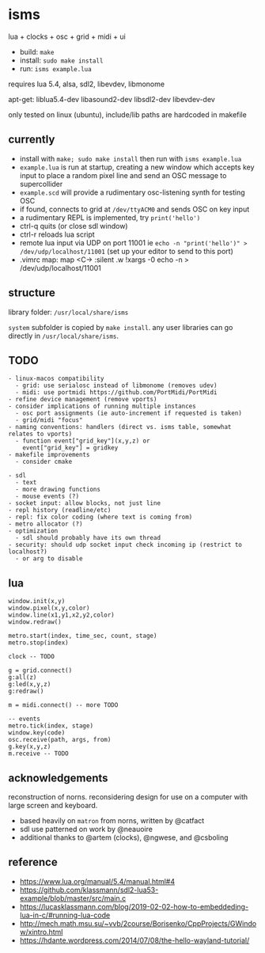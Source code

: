 # isms

lua + clocks + osc + grid + midi + ui

- build: `make`
- install: `sudo make install`
- run: `isms example.lua`

requires lua 5.4, alsa, sdl2, libevdev, libmonome

apt-get: liblua5.4-dev libasound2-dev libsdl2-dev libevdev-dev

only tested on linux (ubuntu), include/lib paths are hardcoded in makefile


## currently

- install with `make; sudo make install` then run with `isms example.lua` 
- `example.lua` is run at startup, creating a new window which accepts key input to place a random pixel line and send an OSC message to supercollider
- `example.scd` will provide a rudimentary osc-listening synth for testing OSC
- if found, connects to grid at `/dev/ttyACM0` and sends OSC on key input
- a rudimentary REPL is implemented, try `print('hello')`
- ctrl-q quits (or close sdl window)
- ctrl-r reloads lua script
- remote lua input via UDP on port 11001 ie `echo -n "print('hello')" > /dev/udp/localhost/11001` (set up your editor to send to this port)
- .vimrc map:
  map <C-\> :silent .w !xargs -0 echo -n > /dev/udp/localhost/11001<CR>


## structure

library folder: `/usr/local/share/isms`

`system` subfolder is copied by `make install`. any user libraries can go directly in `/usr/local/share/isms`.


## TODO
```
- linux-macos compatibility
  - grid: use serialosc instead of libmonome (removes udev)
  - midi: use portmidi https://github.com/PortMidi/PortMidi
- refine device management (remove vports)
- consider implications of running multiple instances
  - osc port assignments (ie auto-increment if requested is taken)
  - grid/midi "focus"
- naming conventions: handlers (direct vs. isms table, somewhat relates to vports)
  - function event["grid_key"](x,y,z) or
    event["grid_key"] = gridkey
- makefile improvements
  - consider cmake

- sdl
  - text
  - more drawing functions
  - mouse events (?)
- socket input: allow blocks, not just line
- repl history (readline/etc)
- repl: fix color coding (where text is coming from)
- metro allocator (?)
- optimization
  - sdl should probably have its own thread
- security: should udp socket input check incoming ip (restrict to localhost?)
  - or arg to disable
```


## lua

```
window.init(x,y)
window.pixel(x,y,color)
window.line(x1,y1,x2,y2,color)
window.redraw()

metro.start(index, time_sec, count, stage)
metro.stop(index)

clock -- TODO

g = grid.connect()
g:all(z)
g:led(x,y,z)
g:redraw()

m = midi.connect() -- more TODO

-- events
metro.tick(index, stage)
window.key(code)
osc.receive(path, args, from)
g.key(x,y,z)
m.receive -- TODO
```


## acknowledgements

reconstruction of norns. reconsidering design for use on a computer with large screen and keyboard.

- based heavily on `matron` from norns, written by @catfact
- sdl use patterned on work by @neauoire
- additional thanks to @artem (clocks), @ngwese, and @csboling


## reference

- https://www.lua.org/manual/5.4/manual.html#4
- https://github.com/klassmann/sdl2-lua53-example/blob/master/src/main.c
- https://lucasklassmann.com/blog/2019-02-02-how-to-embeddeding-lua-in-c/#running-lua-code
- http://mech.math.msu.su/~vvb/2course/Borisenko/CppProjects/GWindow/xintro.html
- https://hdante.wordpress.com/2014/07/08/the-hello-wayland-tutorial/

